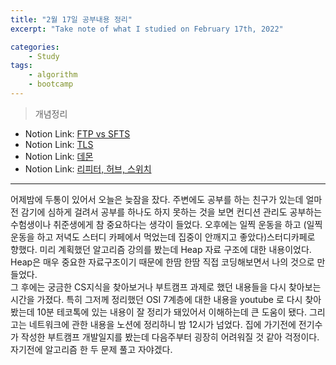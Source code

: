 ```yaml
---
title: "2월 17일 공부내용 정리"
excerpt: "Take note of what I studied on February 17th, 2022"

categories:    
    - Study
tags:
    - algorithm
    - bootcamp
---
```

> 개념정리
* Notion Link: [FTP vs SFTS](https://funny-gourd-490.notion.site/FTP-vs-SFTP-cd2d872bd4fe489f81d0bcf082422897)
* Notion Link: [TLS](https://funny-gourd-490.notion.site/TLS-6f525830ab9b48659fa50bbc0d9634a0)
* Notion Link: [데몬](https://funny-gourd-490.notion.site/d51d6b0b337946859ce9ee1ef480e8e5)
* Notion Link: [리피터, 허브, 스위치](https://funny-gourd-490.notion.site/70a70e6e0f48442fa667ff4487d224bb)
  
---
어제밤에 두통이 있어서 오늘은 늦잠을 잤다. 주변에도 공부를 하는 친구가 있는데 얼마전 감기에 심하게 걸려서 공부를 하나도 하지 못하는 것을 보면
컨디션 관리도 공부하는 수험생이나 취준생에게 참 중요하다는 생각이 들었다. 오후에는 일찍 운동을 하고 (일찍 운동을 하고 저녁도 스터디 카페에서 먹었는데 집중이 안깨지고 좋았다)스터디카페로 향했다. 미리 계획했던
알고리즘 강의를 봤는데 Heap 자료 구조에 대한 내용이었다. Heap은 매우 중요한 자료구조이기 때문에 한땀 한땀 직접 코딩해보면서 나의 것으로 만들었다.
<br>
그 후에는 궁금한 CS지식을 찾아보거나 부트캠프 과제로 했던 내용들을 다시 찾아보는 시간을 가졌다. 특히 그저께 정리했던
OSI 7계층에 대한 내용을 youtube 로 다시 찾아봤는데 10분 테코톡에 있는 내용이 잘 정리가 돼있어서 이해하는데 큰 도움이 됐다.
그리고는 네트워크에 관한 내용을 노션에 정리하니 밤 12시가 넘었다. 집에 가기전에 전기수가 작성한 부트캠프 개발일지를 봤는데 다음주부터 굉장히 어려워질 것 같아 
걱정이다. 자기전에 알고리즘 한 두 문제 풀고 자야겠다.



